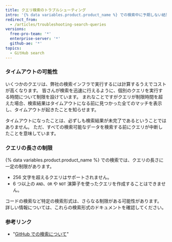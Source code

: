 ```yaml
---
title: クエリ検索のトラブルシューティング
intro: '{% data variables.product.product_name %} での検索中に予期しない結果が起きた場合、よくある問題および制限を確認することでトラブルシューティングできます。'
redirect_from:
  - /articles/troubleshooting-search-queries
versions:
  free-pro-team: '*'
  enterprise-server: '*'
  github-ae: '*'
topics:
  - GitHub search
---
```


### タイムアウトの可能性

いくつかのクエリは、弊社の検索インフラで実行するには計算するうえでコストが高くなります。 皆さんが検索を迅速に行えるように、個別のクエリを実行する時間について制限を設けています。 まれなことですがクエリが制限時間を超えた場合、検索結果はタイムアウトになる前に見つかった全てのマッチを表示し、タイムアウトが起きたことを知らせます。

タイムアウトになったことは、必ずしも検索結果が未完了であるということではありません。 ただ、すべての検索可能なデータを検索する前にクエリが中断したことを意味しています。

### クエリの長さの制限

{% data variables.product.product_name %} での検索では、クエリの長さに一定の制限があります。

* 256 文字を超えるクエリはサポートされません。
* 6 つ以上の `AND`、`OR` や `NOT` 演算子を使ったクエリを作成することはできません。

コードの検索など特定の検索形式は、さらなる制限がある可能性があります。 詳しい情報については、これらの検索形式のドキュメントを確認してください。

### 参考リンク

- "[GitHub での検索について](/articles/about-searching-on-github)"
